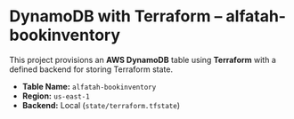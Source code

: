 # DynamoDB with Terraform – alfatah-bookinventory

This project provisions an **AWS DynamoDB** table using **Terraform** with a defined backend for storing Terraform state.

- **Table Name:** `alfatah-bookinventory`  
- **Region:** `us-east-1`  
- **Backend:** Local (`state/terraform.tfstate`)  
